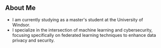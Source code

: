 ## About Me
- I am currently studying as a master's student at the University of Windsor.
- I specialize in the intersection of machine learning and cybersecurity, focusing specifically on federated learning techniques to enhance data privacy and security.
